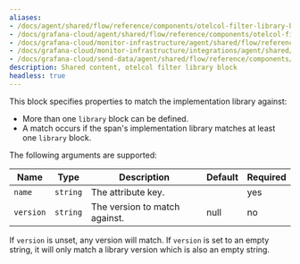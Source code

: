 ```yaml
---
aliases:
- /docs/agent/shared/flow/reference/components/otelcol-filter-library-block/
- /docs/grafana-cloud/agent/shared/flow/reference/components/otelcol-filter-library-block/
- /docs/grafana-cloud/monitor-infrastructure/agent/shared/flow/reference/components/otelcol-filter-library-block/
- /docs/grafana-cloud/monitor-infrastructure/integrations/agent/shared/flow/reference/components/otelcol-filter-library-block/
- /docs/grafana-cloud/send-data/agent/shared/flow/reference/components/otelcol-filter-library-block/
description: Shared content, otelcol filter library block
headless: true
---
```


This block specifies properties to match the implementation library against:

* More than one `library` block can be defined.
* A match occurs if the span's implementation library matches at least one `library` block.

The following arguments are supported:

Name | Type | Description | Default | Required
---- | ---- | ----------- | ------- | --------
`name` | `string` | The attribute key. | | yes
`version` | `string` | The version to match against. | null | no

If `version` is unset, any version will match. If `version` is set to an empty string, it will only match 
a library version which is also an empty string.
